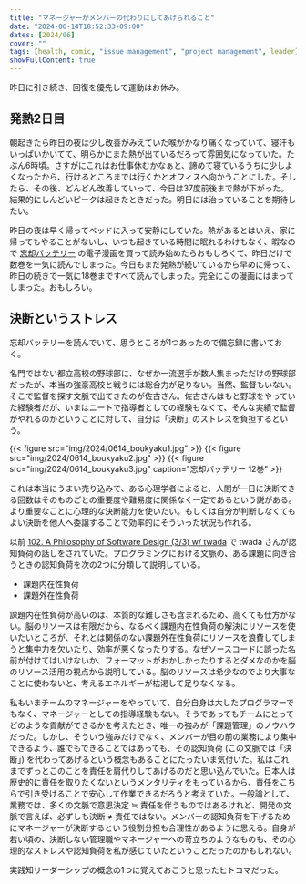 ```yaml
---
title: "マネージャーがメンバーの代わりにしてあげられること"
date: "2024-06-14T18:52:33+09:00"
dates: [2024/06]
cover: ""
tags: [health, comic, "issue management", "project management", leader]
showFullContent: true
---
```


昨日に引き続き、回復を優先して運動はお休み。

## 発熱2日目

朝起きたら昨日の夜は少し改善がみえていた喉がかなり痛くなっていて、寝汗もいっぱいかいてて、明らかにまた熱が出ているだろって雰囲気になっていた。たぶん6時頃。さすがにこれはお仕事休むかなぁと、諦めて寝ているうちに少しよくなったから、行けるところまでは行くかとオフィスへ向かうことにした。そしたら、その後、どんどん改善していって、今日は37度前後まで熱が下がった。結果的にしんどいピークは起きたときだった。明日には治っていることを期待したい。

昨日の夜は早く帰ってベッドに入って安静にしていた。熱があるとはいえ、家に帰ってもやることがないし、いつも起きている時間に眠れるわけもなく、暇なので [忘却バッテリー](https://ja.wikipedia.org/wiki/%E5%BF%98%E5%8D%B4%E3%83%90%E3%83%83%E3%83%86%E3%83%AA%E3%83%BC) の電子漫画を買って読み始めたらおもしろくて、昨日だけで数巻を一気に読んでしまった。今日もまだ発熱が続いているから早めに帰って、昨日の続きで一気に18巻まですべて読んでしまった。完全にこの漫画にはまってしまった。おもしろい。

## 決断というストレス

忘却バッテリーを読んでいて、思うところが1つあったので備忘録に書いておく。

名門ではない都立高校の野球部に、なぜか一流選手が数人集まっただけの野球部だったが、本当の強豪高校と戦うには総合力が足りない。当然、監督もいない。そこで監督を探す文脈で出てきたのが佐古さん。佐古さんはもと野球をやっていた経験者だが、いまはニートで指導者としての経験もなくて、そんな実績で監督がやれるのかということに対して、自分は「決断」のストレスを負担するという。

{{< figure src="img/2024/0614_boukyaku1.jpg" >}}
{{< figure src="img/2024/0614_boukyaku2.jpg" >}}
{{< figure src="img/2024/0614_boukyaku3.jpg" caption="忘却バッテリー 12巻" >}}

これは本当にうまい売り込みで、ある心理学者によると、人間が一日に決断できる回数はそのものごとの重要度や難易度に関係なく一定であるという説がある。より重要なことに心理的な決断能力を使いたい。もしくは自分が判断しなくてもよい決断を他人へ委譲することで効率的にそういった状況も作れる。

以前 [102. A Philosophy of Software Design (3/3) w/ twada](https://fukabori.fm/episode/102) で twada さんが認知負荷の話しをされていた。プログラミングにおける文脈の、ある課題に向き合うときの認知負荷を次の2つに分類して説明している。

* 課題内在性負荷
* 課題外在性負荷

課題内在性負荷が高いのは、本質的な難しさも含まれるため、高くても仕方がない。脳のリソースは有限だから、なるべく課題内在性負荷の解決にリソースを使いたいところが、それとは関係のない課題外在性負荷にリソースを浪費してしまうと集中力を欠いたり、効率が悪くなったりする。なぜソースコードに誤った名前が付けてはいけないか、フォーマットがおかしかったりするとダメなのかを脳のリソース活用の視点から説明している。脳のリソースは希少なのでより大事なことに使わないと、考えるエネルギーが枯渇して足りなくなる。

私もいまチームのマネージャーをやっていて、自分自身は大したプログラマーでもなく、マネージャーとしての指導経験もない。そうであってもチームにとってどのような貢献ができるかを考えたとき、唯一の強みが「課題管理」のノウハウだった。しかし、そういう強みだけでなく、メンバーが目の前の業務により集中できるよう、誰でもできることではあっても、その認知負荷 (この文脈では「決断」) を代わってあげるという概念もあることにたったいま気付いた。私はこれまでずっとこのことを責任を肩代りしてあげるのだと思い込んでいた。日本人は歴史的に責任を取りたくないというメンタリティをもっているから、責任をこちらで引き受けることで安心して作業できるだろうと考えていた。一般論として、業務では、多くの文脈で意思決定 ≒ 責任を伴うものではあるけれど、開発の文脈で言えば、必ずしも決断 ≠ 責任ではない。メンバーの認知負荷を下げるためにマネージャーが決断するという役割分担も合理性があるように思える。自身が若い頃の、決断しない管理職やマネージャーへの苛立ちのようなものも、その心理的なストレスや認知負荷を私が感じていたということだったのかもしれない。

実践知リーダーシップの概念の1つに覚えておこうと思ったヒトコマだった。
